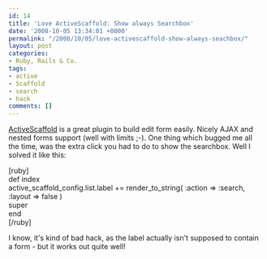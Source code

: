 ```yaml
---
id: 14
title: 'Love ActiveScaffold: Show always Searchbox'
date: '2008-10-05 13:34:01 +0000'
permalink: "/2008/10/05/love-activescaffold-show-always-seachbox/"
layout: post
categories:
- Ruby, Rails & Co.
tags:
- active
- Scaffold
- search
- hack
comments: []
---
```

[ActiveScaffold](http://activescaffold.com/) is a great plugin to build edit form easily. Nicely AJAX and nested forms support (well with limits ;-). One thing which bugged me all the time, was the extra click you had to do to show the searchbox. Well I solved it like this:

[ruby]  
 def index  
 active_scaffold_config.list.label += render_to_string( :action =\> :search, :layout =\> false )  
 super  
 end  
[/ruby]

I know, it's kind of bad hack, as the label actually isn't supposed to contain a form - but it works out quite well!